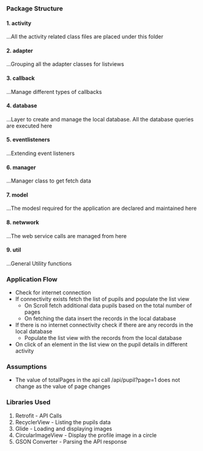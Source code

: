 ### Package Structure

#### 1. activity
...All the activity related class files are placed under this folder
#### 2. adapter
...Grouping all the adapter classes for listviews
#### 3. callback
...Manage different types of callbacks
#### 4. database
...Layer to create and manage the local database. All the database queries are executed here
#### 5. eventlisteners
...Extending event listeners
#### 6. manager
...Manager class to get fetch data
#### 7. model
...The modesl required for the application are declared and maintained here
#### 8. netwwork
...The web service calls are managed from here
#### 9. util
...General Utility functions

### Application Flow

- Check for internet connection
- If connectivity exists fetch the list of pupils and populate the list view
	- On Scroll fetch additional data pupils based on the total number of pages
	- On fetching the data insert the records in the local database
- If there is no internet connectivity check if there are any records in the local database
	- Populate the list view with the records from the local database
- On click of an element in the list view on the pupil details in different activity 

### Assumptions

- The value of totalPages in the api call /api/pupil?page=1 does not change as the value of page changes

### Libraries Used

1. Retrofit  - API Calls
2. RecyclerView - Listing the pupils data
3. Glide - Loading and displaying images
4. CircularImageView - Display the profile image in a circle
5. GSON Converter - Parsing the API response

